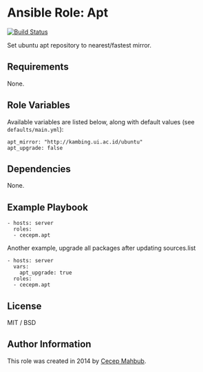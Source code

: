 # Ansible Role: Apt

[![Build Status](https://travis-ci.org/cecepm/ansible-role-apt.svg?branch=master)](https://travis-ci.org/cecepm/ansible-role-apt)

Set ubuntu apt repository to nearest/fastest mirror.

## Requirements

None.

## Role Variables

Available variables are listed below, along with default values (see `defaults/main.yml`):

    apt_mirror: "http://kambing.ui.ac.id/ubuntu"
    apt_upgrade: false

## Dependencies

None.

## Example Playbook

    - hosts: server
      roles:
      - cecepm.apt

Another example, upgrade all packages after updating sources.list

    - hosts: server
      vars:
        apt_upgrade: true
      roles:
      - cecepm.apt

## License

MIT / BSD

## Author Information

This role was created in 2014 by [Cecep Mahbub](http://ngadimin.org/).
